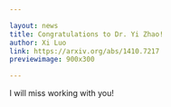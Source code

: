```yaml
---

layout: news
title: Congratulations to Dr. Yi Zhao!
author: Xi Luo
link: https://arxiv.org/abs/1410.7217
previewimage: 900x300

---
```


I will miss working with you!